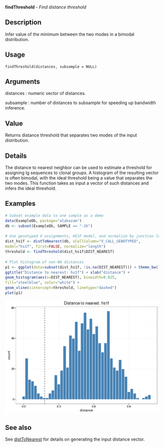 





**findThreshold** - *Find distance threshold*

Description
--------------------

Infer value of the minimum between the two modes in a bimodal distribution.


Usage
--------------------
```
findThreshold(distances, subsample = NULL)
```

Arguments
-------------------

distances
:   numeric vector of distances.

subsample
:   number of distances to subsample for speeding up bandwidth inference.



Value
-------------------

Returns distance threshold that separates two modes of the input distribution.

Details
-------------------

The distance to nearest neighbor can be used to estimate a threshold for assigning Ig
sequences to clonal groups. A histogram of the resulting vector is often bimodal, 
with the ideal threshold being a value that separates the two modes. This function takes 
as input a vector of such distances and infers the ideal threshold.



Examples
-------------------

```R
# Subset example data to one sample as a demo
data(ExampleDb, package="alakazam")
db <- subset(ExampleDb, SAMPLE == "-1h")

# Use genotyped V assignments, HS1F model, and normalize by junction length
dist_hs1f <- distToNearest(db, vCallColumn="V_CALL_GENOTYPED", 
model="hs1f", first=FALSE, normalize="length")
threshold <- findThreshold(dist_hs1f$DIST_NEAREST)

# Plot histogram of non-NA distances
p1 <- ggplot(data=subset(dist_hs1f, !is.na(DIST_NEAREST))) + theme_bw() + 
ggtitle("Distance to nearest: hs1f") + xlab("distance") +
geom_histogram(aes(x=DIST_NEAREST), binwidth=0.025, 
fill="steelblue", color="white") + 
geom_vline(xintercept=threshold, linetype="dashed")
plot(p1)
```

![2](findThreshold-2.png)


See also
-------------------

See [distToNearest](distToNearest.md) for details on generating the input distance vector.



